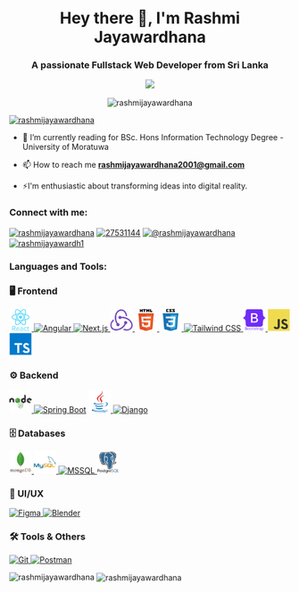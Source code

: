 <h1 align="center">Hey there 👋, I'm Rashmi Jayawardhana</h1>
<h3 align="center">A passionate Fullstack Web Developer from Sri Lanka</h3>

<p align="center">
  <a href="https://github.com/DenverCoder1/readme-typing-svg"><img src="https://readme-typing-svg.herokuapp.com?font=Time+New+Roman&color=cyan&size=25&center=true&vCenter=true&width=600&height=100&lines=Motivated+and+Adaptable+Learner;++;Responsible+Committed+Team+Player;Creative+and+Analytical+Thinker;"></a>
</p>

<p align="center"> <img src="https://komarev.com/ghpvc/?username=rashmijayawardhana&label=Profile%20views&color=0e75b6&style=flat" alt="rashmijayawardhana" /> </p>

<p align="left"> <a href="https://github.com/ryo-ma/github-profile-trophy"><img src="https://github-profile-trophy.vercel.app/?username=rashmijayawardhana" alt="rashmijayawardhana" /></a> </p>

- 🌱 I’m currently reading for BSc. Hons Information Technology Degree - University of Moratuwa

- 📫 How to reach me **rashmijayawardhana2001@gmail.com**

- ⚡I'm enthusiastic about transforming ideas into digital reality.

<h3 align="left">Connect with me:</h3>
<p align="left">
<a href="https://linkedin.com/in/rashmijayawardhana" target="blank"><img align="center" src="https://raw.githubusercontent.com/rahuldkjain/github-profile-readme-generator/master/src/images/icons/Social/linked-in-alt.svg" alt="rashmijayawardhana" height="30" width="40" /></a>
<a href="https://stackoverflow.com/users/27531144" target="blank"><img align="center" src="https://raw.githubusercontent.com/rahuldkjain/github-profile-readme-generator/master/src/images/icons/Social/stack-overflow.svg" alt="27531144" height="30" width="40" /></a>
<a href="https://medium.com/@rashmijayawardhana" target="blank"><img align="center" src="https://raw.githubusercontent.com/rahuldkjain/github-profile-readme-generator/master/src/images/icons/Social/medium.svg" alt="@rashmijayawardhana" height="30" width="40" /></a>
<a href="https://www.hackerrank.com/rashmijayawardh1" target="blank"><img align="center" src="https://raw.githubusercontent.com/rahuldkjain/github-profile-readme-generator/master/src/images/icons/Social/hackerrank.svg" alt="rashmijayawardh1" height="30" width="40" /></a>
</p>


<h3 align="left">Languages and Tools:</h3>

### 🖥️ Frontend
<p align="left">
  <a href="https://reactjs.org/" target="_blank"> <img src="https://raw.githubusercontent.com/devicons/devicon/master/icons/react/react-original-wordmark.svg" alt="React" width="40" height="40"/> </a>
  <a href="https://angular.io" target="_blank"> <img src="https://angular.io/assets/images/logos/angular/angular.svg" alt="Angular" width="40" height="40"/> </a>
  <a href="https://nextjs.org/" target="_blank"> <img src="https://cdn.worldvectorlogo.com/logos/nextjs-2.svg" alt="Next.js" width="40" height="40"/> </a>
  <a href="https://redux.js.org" target="_blank"> <img src="https://raw.githubusercontent.com/devicons/devicon/master/icons/redux/redux-original.svg" alt="Redux" width="40" height="40"/> </a>
  <a href="https://www.w3.org/html/" target="_blank"> <img src="https://raw.githubusercontent.com/devicons/devicon/master/icons/html5/html5-original-wordmark.svg" alt="HTML5" width="40" height="40"/> </a>
  <a href="https://www.w3schools.com/css/" target="_blank"> <img src="https://raw.githubusercontent.com/devicons/devicon/master/icons/css3/css3-original-wordmark.svg" alt="CSS3" width="40" height="40"/> </a>
  <a href="https://tailwindcss.com/" target="_blank"> <img src="https://www.vectorlogo.zone/logos/tailwindcss/tailwindcss-icon.svg" alt="Tailwind CSS" width="40" height="40"/> </a>
  <a href="https://getbootstrap.com" target="_blank"> <img src="https://raw.githubusercontent.com/devicons/devicon/master/icons/bootstrap/bootstrap-plain-wordmark.svg" alt="Bootstrap" width="40" height="40"/> </a>
  <a href="https://developer.mozilla.org/en-US/docs/Web/JavaScript" target="_blank"> <img src="https://raw.githubusercontent.com/devicons/devicon/master/icons/javascript/javascript-original.svg" alt="JavaScript" width="40" height="40"/> </a>
  <a href="https://www.typescriptlang.org/" target="_blank"> <img src="https://raw.githubusercontent.com/devicons/devicon/master/icons/typescript/typescript-original.svg" alt="TypeScript" width="40" height="40"/> </a>
</p>

### ⚙️ Backend
<p align="left">
  <a href="https://nodejs.org" target="_blank"> <img src="https://raw.githubusercontent.com/devicons/devicon/master/icons/nodejs/nodejs-original-wordmark.svg" alt="Node.js" width="40" height="40"/> </a>
  <a href="https://spring.io/projects/spring-boot" target="_blank">
  <img src="https://github.com/user-attachments/assets/e9072c72-40ce-468b-b688-360d60e1ea22" alt="Spring Boot" width="40" height="40"/></a>
  <a href="https://www.java.com" target="_blank"> <img src="https://raw.githubusercontent.com/devicons/devicon/master/icons/java/java-original.svg" alt="Java" width="40" height="40"/> </a>
  <a href="https://www.djangoproject.com/" target="_blank">
  <img src="https://github.com/user-attachments/assets/40de2022-0c73-4c3d-8c5d-a05c7d9523c5" alt="Django" width="40" height="40"/></a>
</p>

### 🗄️ Databases
<p align="left">
  <a href="https://www.mongodb.com/" target="_blank"> <img src="https://raw.githubusercontent.com/devicons/devicon/master/icons/mongodb/mongodb-original-wordmark.svg" alt="MongoDB" width="40" height="40"/> </a>
  <a href="https://www.mysql.com/" target="_blank"> <img src="https://raw.githubusercontent.com/devicons/devicon/master/icons/mysql/mysql-original-wordmark.svg" alt="MySQL" width="40" height="40"/> </a>
  <a href="https://www.microsoft.com/en-us/sql-server" target="_blank"> <img src="https://www.svgrepo.com/show/303229/microsoft-sql-server-logo.svg" alt="MSSQL" width="40" height="40"/> </a>
  <a href="https://www.postgresql.org" target="_blank"> <img src="https://raw.githubusercontent.com/devicons/devicon/master/icons/postgresql/postgresql-original-wordmark.svg" alt="PostgreSQL" width="40" height="40"/> </a>
</p>

### 🎨 UI/UX
<p align="left">
  <a href="https://www.figma.com/" target="_blank"> <img src="https://www.vectorlogo.zone/logos/figma/figma-icon.svg" alt="Figma" width="40" height="40"/> </a>
  <a href="https://www.blender.org/" target="_blank"> <img src="https://download.blender.org/branding/community/blender_community_badge_white.svg" alt="Blender" width="40" height="40"/> </a>
</p>

### 🛠️ Tools & Others
<p align="left">
  <a href="https://git-scm.com/" target="_blank"> <img src="https://www.vectorlogo.zone/logos/git-scm/git-scm-icon.svg" alt="Git" width="40" height="40"/> </a>
  <a href="https://postman.com" target="_blank"> <img src="https://www.vectorlogo.zone/logos/getpostman/getpostman-icon.svg" alt="Postman" width="40" height="40"/> </a>
</p>


<p><img align="left" src="https://github-readme-stats.vercel.app/api/top-langs?username=rashmijayawardhana&show_icons=true&locale=en&layout=compact" alt="rashmijayawardhana" /></p>

<p>&nbsp;<img align="center" src="https://github-readme-stats.vercel.app/api?username=rashmijayawardhana&show_icons=true&locale=en" alt="rashmijayawardhana" /></p>


